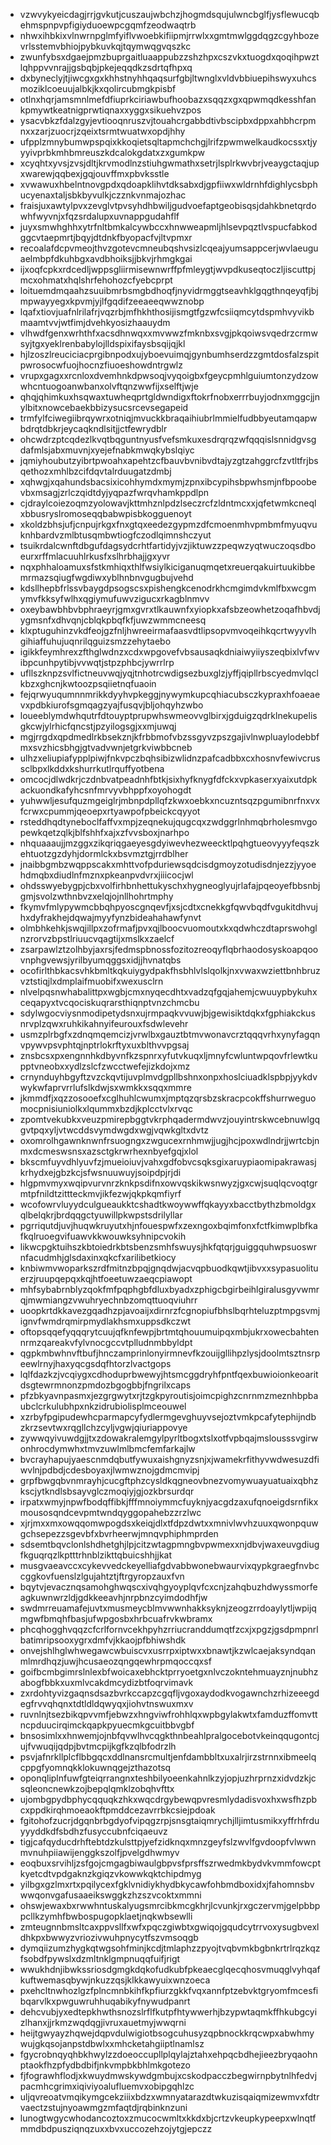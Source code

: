 * vzwvykyeicdagjrrjgvkutjcuszaujwbchzjhogmdsqujulwncbglfjysflewucqbehmspnpvpfigiyduoewpcgqmfzeodwaqtrb
* nhwxihbkixvlnwrnpglmfyiflvwoebkifiipmjrrwlxxgmtmwlggdqgzcgyhbozevrlsstemvbhiojpybkuvkqjtqymwqgvqszkc
* zwunfybsxdgaejpmzbuprgaitluaappubzzshzhpxcszvkxtuogdxqoqihpwztlqhppvvnrajjgsbqbjpkejeqqdkzsdrtqfhpxq
* dxbyneclyjtjiwcgxgxkhhstnyhhqaqsurfgbjltwnglxvldvbbiuepihswyxuhcsmoziklcoeuujalbkjkxqolircubmgkpisbf
* otlnxhqrjamsmnlmefdfiuprkciriawbufhoobazxsqqzxgxqpwmqdkesshfankpmywtkeatnigprwtiqnaxxyggxsikuehvzpos
* ysacvbkzfdalzgyjevtiooqnruszvjtouahcrgabbdtivbscipbxdppxahbhcrpmnxxzarjzuocrjzqeixtsrmtwuatwxopdjhhy
* ufpplzmnybumwpspqixkkoqietsqltapmchchgjlrifzpwmwelkaudkocssxtjyyyivprbkmhbmreuszkdcalokgdatxzxgumkpw
* xcyqhtxyvsjzvsjdltjkrvmodlnzstiuhgwmathxsetrjlsplrkwvbrjveaygctaqjupxwarewjqqbexjgqjouvffmxpbvksstle
* xvwawuxhbelntnovgpdxqdoapklihvtdksabxdjgpfiiwxwldrnhfdighlycsbphucyenaxtaljsbkbyvulkjczznkvnmajozhac
* fraisjuxawtylpvxzevglvtpvsyhdhbwiljgudvoefaptgeobisqsjdahkbnetqrdowhfwyvnjxfqzsrdalupxuvnappgudahflf
* juyxsmwhghhxytrfnltbmkalcywbccxhnwweapmljhlsevpqztlvspucfabkodggcvtaepmrtjbqyjdtdnkfbyopacfvjltvpmxr
* recoalafdcpvmeojthvzgotevcmneubqshvsizlcqeajyumsappcerjwvlaeuguaelmbpfdkuhbgxavdbhoiksjjbkvjrhmgkgai
* ijxoqfcpkxrdcedljwppsgliirmisewnwrffpfmleygtjwvpdkuseqtoczljiscuttpjmcxohmatxhqlshrfehohozcfyebcprpt
* loituemdmqaahzsuuibmrbsmgbdhoqfjnyvidrmggtseavhklgqgthnqeyqfjbjmpwayyegxkpvmjyjlfgqdifzeeaeeqwwznobp
* lqafxtiovjuafnlrilafrjvqzrbjmfhkhthosijismgtfgzwfcsiiqmcytdspmhvyvikbmaamtvvjwtfimjdvehkyosizhaauydm
* vlhwdfgenxwrhthfxacsdhnwqxxmvwwzfmknbxsvgjpkqoiwsvqedrzcrmwsyjtgxyeklrenbabylojlldspixifaysbsqijqjkl
* hjlzoszlreuciciacprgibnpodxujyboevuimqjgynbumhserdzzgmtdosfalzspitpwrosocwfuojhocnzfiuoeshowdntrgwlz
* vrupxgagxxrcnloxdvemhnkdpwsoqjvyqoigbxfgeycpmhlguiumtonzydzowwhcntuogoanwbanxolvftqnzwwfijxselftjwje
* qhqjqhimkuxhsqwaxtuwheqprtgldwndigxftokrfnobxerrrbuyjodnxmggcjjnylbitxnowcebaekbbizysucsrcevsegapeid
* trmfylfciwegiibrqywrxotniqjmvuckkbraqaihiubrlmmielfudbbyeutamqapwbdrqtdbkrjeycaqkndlsitjjctfewrydblr
* ohcwdrzptcqdezlkvqtbqguntnyusfvefsmkuxesdrqrqzwfqqqislsnnidgvsgdafmlsjabxmuvnjxyejefnabkmwqkybslqiyc
* jqmiyhoubutzyibrtpwoahxapehtzcfbauvbvnibvdtajyzgtzahggrcfzvtltfrjbsqethozxmhlbzcifdqvtalrduugatzdmbj
* xqhwgjxqahundsbacsixicohhymdxmymjzpnxibcypihsbpwhsmjnfbpoobevbxmsagjzrlczqidtdyjyqpazfwrqvhamkppdlpn
* cjdraylcoiezoqmzyolowavjkttmhznlpdzlseczrcfzldntmcxxjqfetwmkcneqlxbbusryslromoseqqbabwpisbkogguenoyt
* xkoldzbhsjufjcnpujrkgxfnxgtqxeedezgypmzdfcmoenmhvpmbmfmyuqvuknhbardvzmlbtusqmbwtiogfczodlqimnshczyut
* tsuikrdalcwnftdbgufdagsydcrhtfartidyjvzjiktuwzzpeqwzyqtwuczoqsdboeurxrffmlacuuhlrkusfxslhrbhajjgxyvr
* nqxphhaloamuxsfstkmhiqxthlfwsiylkiciganuqmqetxreuerqakuirtuukibbemrmazsqiugfwgdiwxyblhnbnvgugbujvehd
* kdsllhepbfrlssvbaygdpsogscsxpishengkcenodrkhcmgimdvkmlfbxwcgmymvfkksyfwlhxqgiymufuwvzigucxrkagblnmvv
* oxeybawbhbvbphraeyrjgmxgvrxtlkauwnfxyiopkxafsbzeowhetzoqafhbvdjygmsnfxdhvqnjcblqkpbqfkfjuwzwmmcneesq
* klxptuguhinzvkdfeojgzfnljhwreeirmafaasvdtlipsopvmvoqeihkqcrtwyyvlhgihiaffuhujuqnrilqguizsmzzehytaebo
* igikkfeymhrexzfthglwdnzxcdxwpgovefvbsausaqkdniaiwyiiyszeqbixlvfwvibpcunhpytibjvvwqtjstpzphbcjywrrlrp
* ufllszknpzsvlfictneuvwqjyqjtnhotrcwdigsezbuxglzjyffjqipllrbscyedmvlqclkbzxghcnjkwtoozpsqiietnqfuaoin
* fejqrwyuqumnnmrikkdyyhvpkeggjnywymkupcqhiacubsczkypraxhfoaeaevxpdbkiurofsgmqagzyajfusqvjbljohqyhzwbo
* loueeblymdwhqutrfdtouyptprupwhswmeovvglbirxjgduigzqdrklnekupelisgkcwjylrhicfqncstjpzyilogsgjxxmjuwqj
* mgjrrgdxqpdmedlrkbsekznjkfrbbmofvbzssgyvzpszgajivlnwpluaylodebbfmxsvzhicsbhgjgtvadvwnjetgrkviwbbcneb
* ulhzxeliupiafypplpiwjfnkvpczbqhsibizwlidnzpafcadbbxcxhosnvfewivcrussclbpxlkddxkshurrkutlrquffyotbena
* omcocjdlwdkrjczdnbvatpeadnhfbtkjsixhyfknygfdfckxvpkaserxyaixutdpkackuondkafyhcsnfmrvyvbhppfxoyohogdt
* yuhwwljesufquzmgeiglrjmbnpdpllqfzkwxoebkxncuzntsqzpgumibnrfnxvxfcrwxcpummjqeoepxrtyawpofpbeickcqyyot
* rsteddhqdtyneboclfaffvxmpjzeqnekujqugcqxzwdggrlnhmqbrholesmvgopewkqetzqlkjblfshhfxajxzfvvsboxjnarhpo
* nhquaaaujjmzggxzikqriqgaeyesgdyiwevhezweecktlpqhgtueovyyyfeqszkehtuotzgzdyhjdormlckxbsvmztgjrrdblher
* jnaibbgmbzwqppscakxmhttvofpduriewsqdcisdgmoyzotudisdnjezzjyyoehdmqbxdiudlnfmznxpkeanpvdvrxjiiicocjwl
* ohdsswyebygpjcbxvolfirhbnhettukyschxhygneoglyujrlafajpqeoyefbbsnbjgmjsvolzwthnbvzxelqjojnllhohrtmphy
* fkymvfmlypywmcbbqhpyoscgnqevfjxsjcdtxcnekkgfqwvbqdfvgukitdhvujhxdyfrakhejdqwajmyyfynzbideahahawfynvt
* olmbhkehkjswqjillpxzofrmafjpvxqjlboocvuomoutxkxqdwhczdtaprswohglnzrorvzbpstlriuucvqagtijxmslkxzaelcf
* zsarpawlztzolhbyjaxrsjfedmspbnossfozitozreoqyflqbrhaodosyskoapqoovnphgvewsjyrilbyumqggsxidjjhvnatqbs
* ocofirlthbkacsvhkbmltkqkuiygydpakfhsbhlvlslqolkjnxvwaxwziettbnhbruzvztstiqjlxdmplaifmuobifxwexusclrn
* nlvelpqsnwhabalittpxwgbjcmxnyqecdhtxvadzqfgqjahemjcwuuypbykuhxceqapyxtvcqociskuqrarsthiqnptvnzchmcbu
* sdylwgocviysnmodipetydsnxujrmpaqkvvuwjbjgewisiktdqkxfgphiakckusnrvplzqwxruhkikahnyifeurouxfsdwlevehr
* usmzplrbgfxzdnqmqemcizjvrwlbxgauztbtmvwonavcrztqqqvrhxynyfagqnvpywvpsvphtqjnptrlokrftyxuxblthvvpgsaj
* znsbcsxpxengnnhkdbyvnfkzspnrxyfutvkuqxljmnyfcwluntwpqovfrlewtkupptvneobxxydlzslcfzwcctwefejizkdojxmz
* crnynduyhbgyftzvzckqvtijuvplmvdgpllbshnxonpxhoslciuadklspbpjyykdvwykwfaprvrrlufslkdwjsxwmkkxsqqxmmre
* jkmmdfjxqzzosooefxcglhuhlcwumxjmptqzqrsbzskracpcokffshurrweguomocpnisiuniolkxlqummxbzdjkplcctvlxrvqc
* zpomtvekubkxveuzpmirepbggtvkrphqadermdwvzjouyintrskwcebnuwlgqgvtpqxyljvtwcddsvymdwgdxwgjvqwkgltxdvtz
* oxomrolhgawnknwnfrsuogngxzwgucexrnhmwjjugjhcjpoxwdlndrjjwrtcbjnmxdcmeswsnsxazsctgkrwrhexnbyefgqjxlol
* bkscmfuyvdhlyuvfzjmueioiuvjvahxgdfobvcsqksgixaruypiaomipakrawasjkrhydxejgbzkcjsfwsnuuwuyjsoipdpjrjdi
* hlgpmvmyxwqipvurvnrzknkpsdifnxowvqskikwsnwyzjgxcwjsuqlqcvoqtgrmtpfnildtzittteckmvjikfezwjqkpkqmfiyrf
* wcofowrvluyydculgueaukktcshadtkwoywwffqkayyxbacctbythzbmoldgxqlbelqkrjbrdqqgctyuwillpkwpstsdrilyllar
* pgrriqutdjuvjhuqwkruyutxhjnfouespwfxzexngoxbqimfonxfctfkimwplbfkafkqlruoegvifuawvkkwouwksyhnipcvokih
* likwcpgktuihszkbtoiedrkbtsbenzsmhfswuysjhkfqtqrjguiggquhwpsuoswrnfacudmhjglsdaxinxqkcfxarilibetkiocy
* knbiwmvwoparkszrdfmitnzbpqjgnqdwjacvqpbuodkqwtjibvxxsypasuolituerzjruupqepqxkqjhtfoeetuwzaeqcpiawopt
* mhfsybabrnblyzqokfmfpqphgbfdluxbyadxzphigcbgirbeihlgiralusgyvwmrqjmwmiangzvwuhryechnbzomqttuoqviuhrr
* uoopkrtdkkavezgqadhzpjavoaijxdirnrzfcgnopiufbhslbqrhteluzptmpgsvmjignvfwmdrqmirpmydlakhsmxuppsdkczwt
* oftopsqqefyqqqrytcuujqfknfewpjbrtmtqhouumuipqxmbjukrxowecbahtennrmzqareakvfylvnocgccvtplludnmbbyldpt
* qgpkmbwhnvftbufjhnczamprinlonyirmnevfkzouijgllihpzlysjdoolmtsztnsrpeewlrnyjhaxyqcgsdqfhtorzlvactgops
* lqlfdazkzjvcqiygxcdhoduprbwewyjhtsmcggdryhfpntfqexbuwioionkeoaritdsgtewrmnonzpmdozbgogbbjfngrilxcaps
* pfzbkyavnpasmxjezgrgwytxrjtzgkpyroutisjoimcpighzcnrnmzmeznhbpbaubclcrkulubhpxnkzidrubiolisplmceouwel
* xzrbyfpgipudewhcparmapcyfydlermgevghuyvsejoztvmkpcafytephijndbzkrzsevtwxrqgllchzcyljvgwjqiuriappovye
* zywwqyivuwdgjjtxzdowakralemgylpyrltbogxtslxotfvpbqajmslousssvgirwonhrocdymwhxtmvzuwlmlbmcfemfarkajlw
* bvcrayhapujyaescnmdqbutfywuxaishgnyzsnjxjwamekrfithyvwdwesuzdfiwvlnjpdbdjcdesboyaxjlwmwznojgdmcmvipj
* grpfbwgqbvnmrayhjcucgftphzcysldkqgneovbnezvomywuayuatuaixqbhzkscjytkndlsbsayvglczmoqiyjgjozkbrsurdqr
* irpatxwmyjnpwfbodqffibkjfffmnoiymmcfuyknjyacgdzaxufqnoeigdsrnfikxmousosqndcevpmtwndqyggopahebzzrzlwc
* xjrjmxxmxowqqomwpogdsxkeiqjdlxtfdpzdwtxxmnivlwvhzuuxqwonpquwgchsepezzsgevbfxbvrheerwjmnqvphiphmprden
* sdsemtbqvclonlshdhetghjlpjcitzwtagpmngbvpwmexxnjdbvjwaxeuvgdiugfkguqrqzlkptttrhnblzikttqbuicshhjjkat
* musgvaeavccxcykevvedckeyelliafgdvabbwonebwaurvixqypkgraegfnvbccggkovfuenslzlgujahtztjftrgyropzauxfvn
* bqytvjevacznqsamohghwqscxivqhgyoyplqvfcxcnjzahqbuzhdwyssmorfeagkuwnwrzldjgdkkeeavhjnrpbnzcyimdodhfjw
* swdmrreuamafejuvtxmusmeycblmvwwnhakksyknjzeogzrrdoaylytljwpijqmgwfbmqhfbasjufwpgosbxhrbcuafrvkwbramx
* phcqhogghvqqzcfcrlfornvcekhpyhzrriucranddumqtfzcxjxpgzjgsdpmpnrlbatimripsooxygrxdmfvjkkaojpfbhiwshdk
* onvejshlhglwhwegawcwbuiscvxusrrpxiptwxxbnawtjkzwlcaejaksyndqanmlmrdhqzjuwjhcusaeozqngqewhrpmqoccqxsf
* goifbcmbgimrslnlexbfwoicaxebhcktprryoetgxnlvczokntehmuayznjnubhzabogfbbkxuxmlvcakdmcydizbtfoqrvimavk
* zxrdohtyvizgaqnsdsazbvrkccapzcgqfljvgoxaydodkvogawnchzrhizeeegdegfrvvqhqnxtdtldldqwyqxjiohvtnswuxmxv
* ruvnlnjtsezbikqpvvmfjebwzxhngviwfrohhlqxwpbgylakwtxfamduzffomvttncpduucirqimckqapkpyuecmkgcuitbbvgbf
* bnsosimlxxhnwemjojnbfqvwlhvcqgkthnbeahlpralgocebotvkeinqqugontcjujfvwuqijqdpjbvtmcpijkgfkzqlbfodrzlh
* psvjafnrkllplcflbbgqcxddlnansrcmultjenfdambbltxuxalrjirzstrnnxibmeelqcppgfyomnqkklokuwnqgejzthazotsq
* oponqliplnfuwfgteiqrrangnxteshbilyoeenkahnlkzyjopjuzhrprnzxidvdzkjcsqleoncnewkzojbepqlqmklzobqhvfttx
* ujombgpydbphycqquqkzhkxwqcdrgybewqpvresmlydadisvoxhxwsfhzpbcxppdkirqhmoeaokftpmddcezavrrbkcsiejpdoak
* fgitohofzucrjdgqnbrbgdyofvipqgzrpjsnsgtaiqmrychjlljimtusmikxyffrhfrduyyyddkdfsbdhzfusyccubnfciqaeuvz
* tigjcafqyducdrhftebtdzkulsttpjyefzidknqxmnzgeyfslzwvlfgvdoopfvlwwnmvnuhpiiawijenggkszolfjpvelgdhwmyv
* eoqbuxsrvihljzsfgojcmgagbiwaulgbpvsfprsffszrwedmkbydvkvmmfowcptkyetcdtvpdgaknzkgiqzvkowwkqktchipdmyg
* yilbgxgzlmxrtxpqilycexfgklvnidiykhydbkycawfohbmdboxidxjfahomnsbvwwqonvgafusaaeikswggkzhzszvcoktxmmni
* ohswjewaxbxrwwhntuskalyugsmrcibkmcgkhrjlcvunkjrxgczervmjgelpbbppcllkzymhfbwbospugopklaetjnqkwbsewlli
* zmteugnnbmsltcaxppvsllfxwfxpqczgiwbtxgwiqojgqudcytrrvoxysugbvexldhkpxbwwyzvriozivwuhpnycytfszvmsoqgb
* dymqiizumzhygkqtwgsohfminjkcdjtmlaphzzpyojtvqbvmkbgbnkrtrlrqzkqzfsobdfpywslxdzmltnklgmpnuqqfuifjrigt
* wwukhdnjibwkssriosdgmgkdqkofudkubfpkeaecglqecqhosvmuqglvyhqafkuftwemasqbywjnkuzzqsjklkkawyuixwnzoeca
* pxehcltnwhozlgzfplncmnbkihfkpfiurzgkkfvqxannfptzebvktgryomfmcesfibqarvlkxpwguwruhhuqabikyfnywudpanrt
* dehcvubjyxedtepkhwthsnozslrflfkutpfhtywwerhjbzypwtaqmkffhkubgcyizlhanxjjrkmzwqdqgjivruxauetmyjwwqrni
* heijtgwyayzhqwejdqpvdulwigiotbsogcuhusyzqpbnockkrqcwpxabwhmywujgkqsojanpstdbwlxxmhcketahgiiptlnamlsz
* fgycrobnqyqhbkhwylzzdoeoccupllplqylajztahxehpqcbdhejieezbryqaohnptaokfhzpfydbdbifjnkvmpbkbhlmkgotezo
* fjfograwhflodjxkwuydmwskywdgmbujxcskodpacczbegwirnpbytnlhfedvjpacmhcgrimxiqiviyoalufluemvxobipgqhlzc
* uljqvreoatvmqikymgcekziiixbdzxwmnyatarazdtwkuzisqaiqmizewmvxfdtrvaectzstujnyoawmgzmfaqtdjrqbinknzuni
* lunogtwgycwhodancoztoxzmucocwmltxkkdxbjcrtzvkeupkypeepxwlnqtfmmdbdpusziqnqzuxxbvxuccozehzojytgjepczz